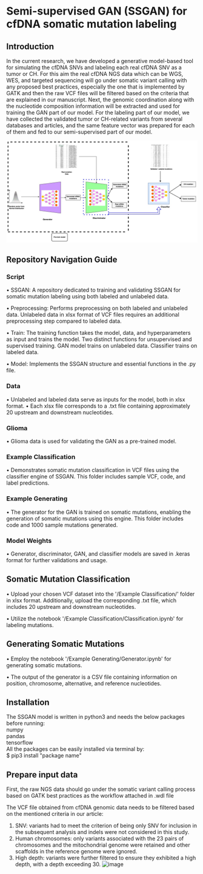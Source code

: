 # Semi-supervised GAN (SSGAN) for cfDNA somatic mutation labeling


## Introduction
In the current research, we have developed a generative model-based tool for simulating the cfDNA SNVs and labeling each real cfDNA SNV as a tumor or CH. For this aim the real cfDNA NGS data which can be WGS, WES, and targeted sequencing will go under somatic variant calling with any proposed best practices, especially the one that is implemented by GATK and then the raw VCF files will be filtered based on the criteria that are explained in our manuscript. Next, the genomic coordination along with the nucleotide composition information will be extracted and used for training the GAN part of our model.
For the labeling part of our model, we have collected the validated tumor or CH-related variants from several databases and articles, and the same feature vector was prepared for each of them and fed to our semi-supervised part of our model.

![Image](sgan_model.jpg "icon")

## Repository Navigation Guide

### Script

•	SSGAN: A repository dedicated to training and validating SSGAN for somatic mutation labeling using both labeled and unlabeled data.

•	Preprocessing: Performs preprocessing on both labeled and unlabeled data. Unlabeled data in xlsx format of VCF files requires an additional preprocessing step compared to labeled data.

•	Train: The training function takes the model, data, and hyperparameters as input and trains the model. Two distinct functions for unsupervised and supervised training. GAN model trains on unlabeled data. Classifier trains on labeled data.

•	Model: Implements the SSGAN structure and essential functions in the .py file.

### Data
•	Unlabeled and labeled data serve as inputs for the model, both in xlsx format.
•	Each xlsx file corresponds to a .txt file containing approximately 20 upstream and downstream nucleotides.
### Glioma
•	Glioma data is used for validating the GAN as a pre-trained model.
### Example Classification
•	Demonstrates somatic mutation classification in VCF files using the classifier engine of SSGAN. This folder includes sample VCF, code, and label predictions.
### Example Generating
•	The generator for the GAN is trained on somatic mutations, enabling the generation of somatic mutations using this engine. This folder includes code and 1000 sample mutations generated.
### Model Weights
•	Generator, discriminator, GAN, and classifier models are saved in .keras format for further validations and usage.

## Somatic Mutation Classification

• Upload your chosen VCF dataset into the '/Example Classification/' folder in xlsx format. Additionally, upload the corresponding .txt file, which includes 20 upstream and downstream nucleotides. 

• Utilize the notebook '/Example Classification/Classification.ipynb' for labeling mutations.

## Generating Somatic Mutations

• Employ the notebook '/Example Generating/Generator.ipynb' for generating somatic mutations. 

• The output of the generator is a CSV file containing information on position, chromosome, alternative, and reference nucleotides.


## Installation

The SSGAN model is written in python3 and needs the below packages before running:\
numpy\
pandas\
tensorflow\
All the packages can be easily installed via terminal by:\
$ pip3 install "package name"

## Prepare input data

First, the raw NGS data should go under the somatic variant calling process based on GATK best practices as the workflow attached in .wdl file

The VCF file obtained from cfDNA genomic data needs to be filtered based on the mentioned criteria in our article:

1)	SNV: variants had to meet the criterion of being only SNV for inclusion in the subsequent analysis and indels were not considered in this study.
2)	Human chromosomes: only variants associated with the 23 pairs of chromosomes and the mitochondrial genome were retained and other scaffolds in the reference genome were ignored.
3)	High depth: variants were further filtered to ensure they exhibited a high depth, with a depth exceeding 30.
![image](https://github.com/FPalizban/SSGAN/assets/53061350/9e694d2f-7770-4e4d-9ca1-b367ff33a9a6)


